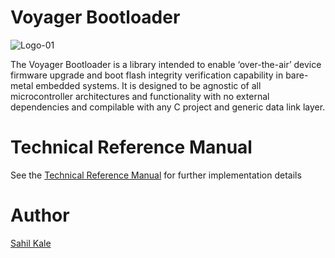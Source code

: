 # Voyager Bootloader

![Logo-01](https://github.com/sahil-kale/voyager-bootloader/assets/32375512/ff530bca-9f1d-4c03-b24a-0cc8dbdb92e9)

The Voyager Bootloader is a library intended to enable ‘over-the-air’ device firmware upgrade and boot flash integrity verification capability in bare-metal embedded systems. It is designed to be agnostic of all microcontroller architectures and functionality with no external dependencies and compilable with any C project and generic data link layer.

# Technical Reference Manual

See the [Technical Reference Manual](https://docs.google.com/document/d/1Ff8ZybS1-re6Ho5uRtm3pJBQBfh_rX_kIkLBdivRDMo/edit#heading=h.elbet5eohnsp) for further implementation details

# Author
[Sahil Kale](https://www.linkedin.com/in/sahil-kale/)
